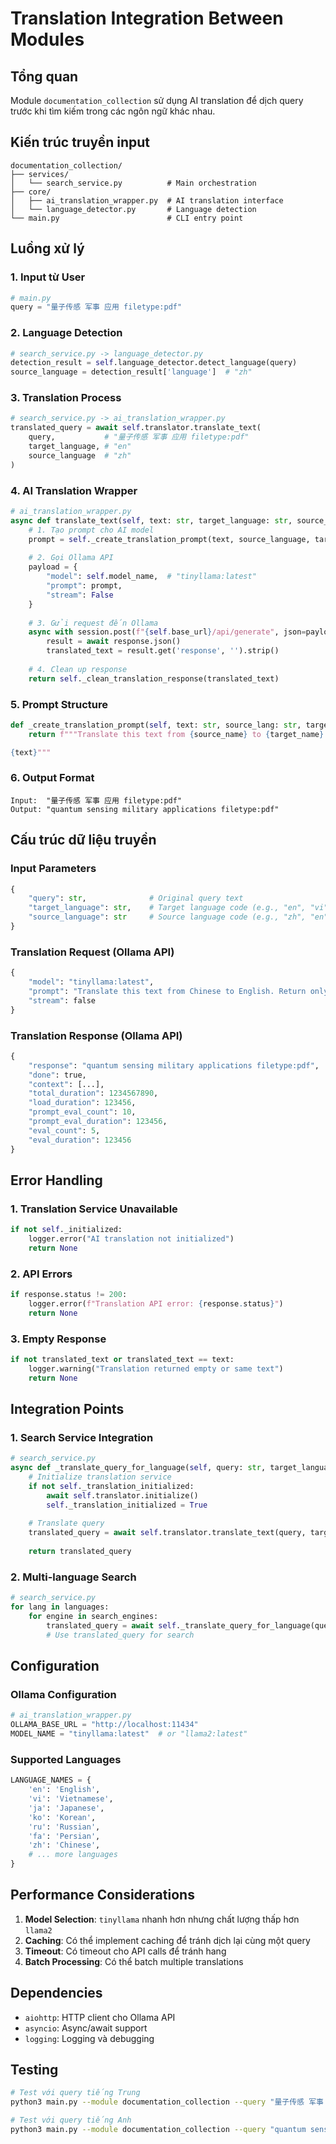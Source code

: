 # Translation Integration Between Modules

## Tổng quan

Module `documentation_collection` sử dụng AI translation để dịch query trước khi tìm kiếm trong các ngôn ngữ khác nhau.

## Kiến trúc truyền input

```
documentation_collection/
├── services/
│   └── search_service.py          # Main orchestration
├── core/
│   ├── ai_translation_wrapper.py  # AI translation interface
│   └── language_detector.py       # Language detection
└── main.py                        # CLI entry point
```

## Luồng xử lý

### 1. Input từ User
```python
# main.py
query = "量子传感 军事 应用 filetype:pdf"
```

### 2. Language Detection
```python
# search_service.py -> language_detector.py
detection_result = self.language_detector.detect_language(query)
source_language = detection_result['language']  # "zh"
```

### 3. Translation Process
```python
# search_service.py -> ai_translation_wrapper.py
translated_query = await self.translator.translate_text(
    query,           # "量子传感 军事 应用 filetype:pdf"
    target_language, # "en"
    source_language  # "zh"
)
```

### 4. AI Translation Wrapper
```python
# ai_translation_wrapper.py
async def translate_text(self, text: str, target_language: str, source_language: str = 'auto'):
    # 1. Tạo prompt cho AI model
    prompt = self._create_translation_prompt(text, source_language, target_language)
    
    # 2. Gọi Ollama API
    payload = {
        "model": self.model_name,  # "tinyllama:latest"
        "prompt": prompt,
        "stream": False
    }
    
    # 3. Gửi request đến Ollama
    async with session.post(f"{self.base_url}/api/generate", json=payload) as response:
        result = await response.json()
        translated_text = result.get('response', '').strip()
        
    # 4. Clean up response
    return self._clean_translation_response(translated_text)
```

### 5. Prompt Structure
```python
def _create_translation_prompt(self, text: str, source_lang: str, target_lang: str) -> str:
    return f"""Translate this text from {source_name} to {target_name}. Return only the translation, nothing else.

{text}"""
```

### 6. Output Format
```
Input:  "量子传感 军事 应用 filetype:pdf"
Output: "quantum sensing military applications filetype:pdf"
```

## Cấu trúc dữ liệu truyền

### Input Parameters
```python
{
    "query": str,              # Original query text
    "target_language": str,    # Target language code (e.g., "en", "vi", "ja")
    "source_language": str     # Source language code (e.g., "zh", "en")
}
```

### Translation Request (Ollama API)
```python
{
    "model": "tinyllama:latest",
    "prompt": "Translate this text from Chinese to English. Return only the translation, nothing else.\n\n量子传感 军事 应用 filetype:pdf",
    "stream": false
}
```

### Translation Response (Ollama API)
```python
{
    "response": "quantum sensing military applications filetype:pdf",
    "done": true,
    "context": [...],
    "total_duration": 1234567890,
    "load_duration": 123456,
    "prompt_eval_count": 10,
    "prompt_eval_duration": 123456,
    "eval_count": 5,
    "eval_duration": 123456
}
```

## Error Handling

### 1. Translation Service Unavailable
```python
if not self._initialized:
    logger.error("AI translation not initialized")
    return None
```

### 2. API Errors
```python
if response.status != 200:
    logger.error(f"Translation API error: {response.status}")
    return None
```

### 3. Empty Response
```python
if not translated_text or translated_text == text:
    logger.warning("Translation returned empty or same text")
    return None
```

## Integration Points

### 1. Search Service Integration
```python
# search_service.py
async def _translate_query_for_language(self, query: str, target_language: str, source_language: str = None):
    # Initialize translation service
    if not self._translation_initialized:
        await self.translator.initialize()
        self._translation_initialized = True
    
    # Translate query
    translated_query = await self.translator.translate_text(query, target_language, source_language)
    
    return translated_query
```

### 2. Multi-language Search
```python
# search_service.py
for lang in languages:
    for engine in search_engines:
        translated_query = await self._translate_query_for_language(query, lang, original_query_lang)
        # Use translated_query for search
```

## Configuration

### Ollama Configuration
```python
# ai_translation_wrapper.py
OLLAMA_BASE_URL = "http://localhost:11434"
MODEL_NAME = "tinyllama:latest"  # or "llama2:latest"
```

### Supported Languages
```python
LANGUAGE_NAMES = {
    'en': 'English',
    'vi': 'Vietnamese',
    'ja': 'Japanese',
    'ko': 'Korean',
    'ru': 'Russian',
    'fa': 'Persian',
    'zh': 'Chinese',
    # ... more languages
}
```

## Performance Considerations

1. **Model Selection**: `tinyllama` nhanh hơn nhưng chất lượng thấp hơn `llama2`
2. **Caching**: Có thể implement caching để tránh dịch lại cùng một query
3. **Timeout**: Có timeout cho API calls để tránh hang
4. **Batch Processing**: Có thể batch multiple translations

## Dependencies

- `aiohttp`: HTTP client cho Ollama API
- `asyncio`: Async/await support
- `logging`: Logging và debugging

## Testing

```bash
# Test với query tiếng Trung
python3 main.py --module documentation_collection --query "量子传感 军事 应用 filetype:pdf" --max-results 2

# Test với query tiếng Anh
python3 main.py --module documentation_collection --query "quantum sensing military applications filetype:pdf" --max-results 2
```
